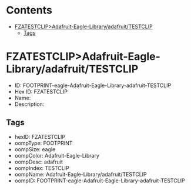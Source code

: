 



Contents
========

* [FZATESTCLIP>Adafruit-Eagle-Library/adafruit/TESTCLIP](#fzatestclipadafruit-eagle-libraryadafruittestclip)
	* [Tags](#tags)

# FZATESTCLIP>Adafruit-Eagle-Library/adafruit/TESTCLIP

- ID: FOOTPRINT-eagle-Adafruit-Eagle-Library-adafruit-TESTCLIP
- Hex ID: FZATESTCLIP
- Name: 
- Description: 

## Tags

- hexID: FZATESTCLIP
- oompType: FOOTPRINT
- oompSize: eagle
- oompColor: Adafruit-Eagle-Library
- oompDesc: adafruit
- oompIndex: TESTCLIP
- oompName: Adafruit-Eagle-Library/adafruit/TESTCLIP
- oompID: FOOTPRINT-eagle-Adafruit-Eagle-Library-adafruit-TESTCLIP
